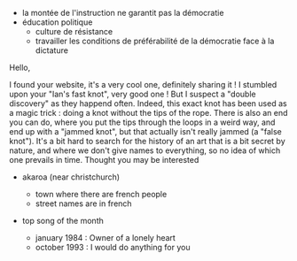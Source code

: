 
 - la montée de l'instruction ne garantit pas la démocratie
 - éducation politique
     - culture de résistance
     - travailler les conditions de préférabilité de la démocratie face à la dictature



Hello,

I found your website, it's a very cool one, definitely sharing it !
I stumbled upon your "Ian's fast knot", very good one !
But I suspect a "double discovery" as they happend often. Indeed, this exact knot has been used as a magic trick : doing a knot without the tips of the rope. There is also an end you can do, where you put the tips through the loops in a weird way, and end up with a "jammed knot", but that actually isn't really jammed (a "false knot").
It's a bit hard to search for the history of an art that is a bit secret by nature, and where we don't give names to everything, so no idea of which one prevails in time.
Thought you may be interested 


- akaroa (near christchurch)
    - town where there are french people
    - street names are in french


- top song of the month 
    - january 1984 : Owner of a lonely heart
    - october 1993 : I would do anything for you

